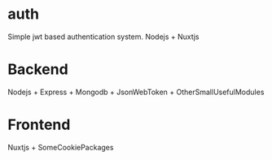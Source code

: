 # auth
Simple jwt based authentication system. Nodejs + Nuxtjs

# Backend
Nodejs + Express + Mongodb + JsonWebToken + OtherSmallUsefulModules

# Frontend
Nuxtjs + SomeCookiePackages

